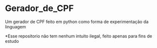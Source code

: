 # Gerador_de_CPF
Um gerador de CPF feito em python como forma de experimentação da linguagem

*Esse repositorio não tem nenhum intuito ilegal, feito apenas para fins de estudo
